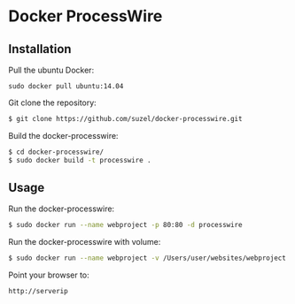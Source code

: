 # Docker ProcessWire

## Installation

Pull the ubuntu Docker:

```
sudo docker pull ubuntu:14.04
```

Git clone the repository: 

```sh
$ git clone https://github.com/suzel/docker-processwire.git
```

Build the docker-processwire:

```sh
$ cd docker-processwire/
$ sudo docker build -t processwire .
```

## Usage

Run the docker-processwire:

```sh
$ sudo docker run --name webproject -p 80:80 -d processwire
```

Run the docker-processwire with volume:

```sh
$ sudo docker run --name webproject -v /Users/user/websites/webproject:/usr/share/nginx -p 80:80 -d processwire
```

Point your browser to:

```
http://serverip
```